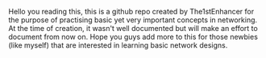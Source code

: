 Hello you reading this,
this is a github repo created by The1stEnhancer for the purpose of practising 
basic yet very important concepts in networking.
At the time of creation, it wasn't well documented but will make an effort 
to document from now on.
Hope you guys add more to this for those newbies (like myself) that are 
interested in learning basic network designs.
